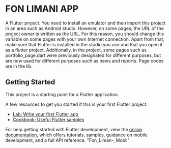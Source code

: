 # FON LIMANI APP
A Flutter project.
You need to install an emulator and then import this project in an area such as Android studio.  However, on some pages, the URL of the project owner is written as the URL.  For this reason, you should change this variable on some pages with your own Internet connection. Apart from that, make sure that Flutter is installed in the studio you use and that you open it as a flutter project.
Additionally, in the project, some pages such as portfolio_page.dart were previously designated for different purposes, but are now used for different purposes such as news and reports. Page codes are in the lib.



## Getting Started

This project is a starting point for a Flutter application.

A few resources to get you started if this is your first Flutter project:

- [Lab: Write your first Flutter app](https://docs.flutter.dev/get-started/codelab)
- [Cookbook: Useful Flutter samples](https://docs.flutter.dev/cookbook)

For help getting started with Flutter development, view the
[online documentation](https://docs.flutter.dev/), which offers tutorials,
samples, guidance on mobile development, and a full API reference.
"Fon_Liman-_Mobil" 
